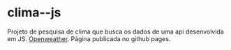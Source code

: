 # clima--js


Projeto de pesquisa de clima que busca os dados de uma api desenvolvida em JS.
[Openweather](https://openweathermap.org/api).
Página publicada no github pages.
